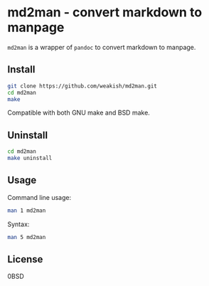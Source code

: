 md2man - convert markdown to manpage
====================================

`md2man` is a wrapper of `pandoc` to convert markdown to manpage.

Install
-------

```sh
git clone https://github.com/weakish/md2man.git
cd md2man
make
```

Compatible with both GNU make and BSD make.

Uninstall
---------

```sh
cd md2man
make uninstall
```

Usage
-----

Command line usage:

```sh
man 1 md2man
```

Syntax:

```sh
man 5 md2man
```

License
-------

0BSD
